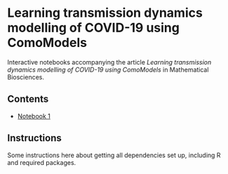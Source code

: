 # Learning transmission dynamics modelling of COVID-19 using ComoModels

Interactive notebooks accompanying the article _Learning transmission dynamics modelling of COVID-19 using ComoModels_ in Mathematical Biosciences.

## Contents

* [Notebook 1](https://github.com/Como-DTC-Collaboration/como-models-math-biosci/blob/main/notebook_1)

## Instructions

Some instructions here about getting all dependencies set up, including R and required packages.
